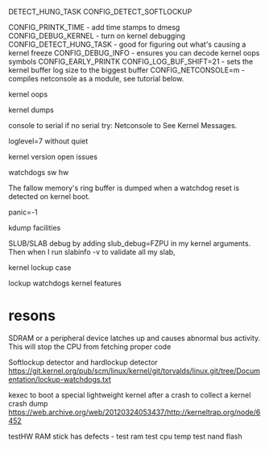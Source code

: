 
DETECT_HUNG_TASK
CONFIG_DETECT_SOFTLOCKUP


CONFIG_PRINTK_TIME - add time stamps to dmesg
CONFIG_DEBUG_KERNEL - turn on kernel debugging
CONFIG_DETECT_HUNG_TASK - good for figuring out what's causing a kernel freeze
CONFIG_DEBUG_INFO - ensures you can decode kernel oops symbols
CONFIG_EARLY_PRINTK
CONFIG_LOG_BUF_SHIFT=21 - sets the kernel buffer log size to the biggest buffer
CONFIG_NETCONSOLE=m - compiles netconsole as a module, see tutorial below. 

kernel oops

kernel dumps



console to serial
if no serial try:
	Netconsole to See Kernel Messages.



loglevel=7 without quiet

kernel version open issues

watchdogs
 sw
 hw

 The fallow memory's ring buffer is dumped when a watchdog reset is detected on kernel boot.


panic=-1

 kdump facilities

SLUB/SLAB debug by adding slub_debug=FZPU in my kernel arguments. Then when I run slabinfo -v to validate all my slab,


kernel lockup case

lockup watchdogs kernel features




# resons

SDRAM or a peripheral device latches up and causes abnormal bus activity. This will stop the CPU from fetching proper code




Softlockup detector and hardlockup detector
https://git.kernel.org/pub/scm/linux/kernel/git/torvalds/linux.git/tree/Documentation/lockup-watchdogs.txt



 kexec to boot a special lightweight kernel after a crash to collect a kernel crash dump
https://web.archive.org/web/20120324053437/http://kerneltrap.org/node/6452



testHW
RAM stick has defects  - test ram
test cpu temp
test nand flash



